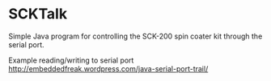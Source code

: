 SCKTalk
=======

Simple Java program for controlling the SCK-200 spin coater kit through the serial port.

Example reading/writing to serial port
http://embeddedfreak.wordpress.com/java-serial-port-trail/
